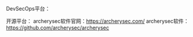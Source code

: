 DevSecOps平台：


开源平台：
archerysec软件官网：https://archerysec.com/
archerysec软件：https://github.com/archerysec/archerysec
